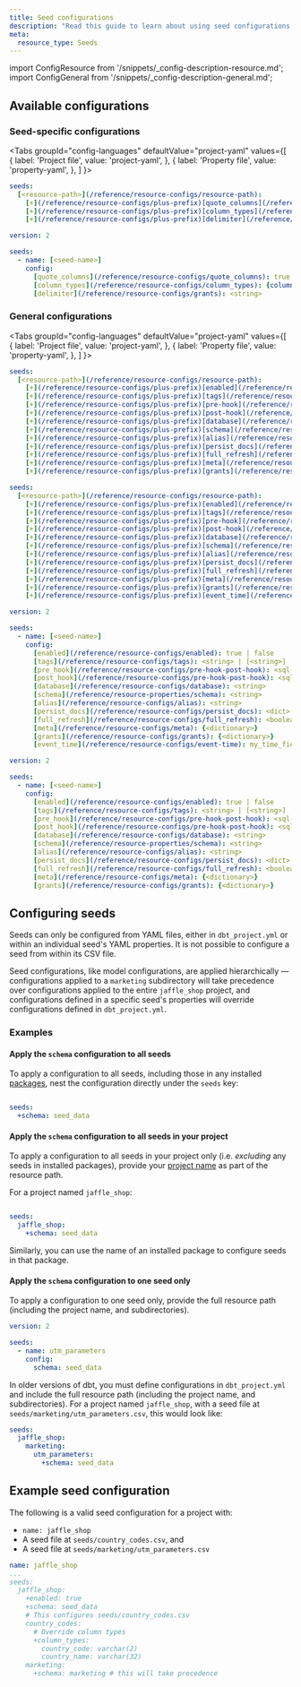 ```yaml
---
title: Seed configurations
description: "Read this guide to learn about using seed configurations in dbt."
meta:
  resource_type: Seeds
---
```


import ConfigResource from '/snippets/_config-description-resource.md';
import ConfigGeneral from '/snippets/_config-description-general.md';


## Available configurations
### Seed-specific configurations

<ConfigResource meta={frontMatter.meta} />

<Tabs
  groupId="config-languages"
  defaultValue="project-yaml"
  values={[
    { label: 'Project file', value: 'project-yaml', },
    { label: 'Property file', value: 'property-yaml', },
  ]
}>
<TabItem value="project-yaml">

<File name='dbt_project.yml'>

```yml
seeds:
  [<resource-path>](/reference/resource-configs/resource-path):
    [+](/reference/resource-configs/plus-prefix)[quote_columns](/reference/resource-configs/quote_columns): true | false
    [+](/reference/resource-configs/plus-prefix)[column_types](/reference/resource-configs/column_types): {column_name: datatype}
    [+](/reference/resource-configs/plus-prefix)[delimiter](/reference/resource-configs/delimiter): <string>

```

</File>

</TabItem>


<TabItem value="property-yaml">

<File name='seeds/properties.yml'>

```yaml
version: 2

seeds:
  - name: [<seed-name>]
    config:
      [quote_columns](/reference/resource-configs/quote_columns): true | false
      [column_types](/reference/resource-configs/column_types): {column_name: datatype}
      [delimiter](/reference/resource-configs/grants): <string>

```

</File>

</TabItem>

</Tabs>

### General configurations

<ConfigGeneral />

<Tabs
  groupId="config-languages"
  defaultValue="project-yaml"
  values={[
    { label: 'Project file', value: 'project-yaml', },
    { label: 'Property file', value: 'property-yaml', },
  ]
}>

<TabItem value="project-yaml">

<File name='dbt_project.yml'>

<VersionBlock lastVersion="1.8">

```yaml
seeds:
  [<resource-path>](/reference/resource-configs/resource-path):
    [+](/reference/resource-configs/plus-prefix)[enabled](/reference/resource-configs/enabled): true | false
    [+](/reference/resource-configs/plus-prefix)[tags](/reference/resource-configs/tags): <string> | [<string>]
    [+](/reference/resource-configs/plus-prefix)[pre-hook](/reference/resource-configs/pre-hook-post-hook): <sql-statement> | [<sql-statement>]
    [+](/reference/resource-configs/plus-prefix)[post-hook](/reference/resource-configs/pre-hook-post-hook): <sql-statement> | [<sql-statement>]
    [+](/reference/resource-configs/plus-prefix)[database](/reference/resource-configs/database): <string>
    [+](/reference/resource-configs/plus-prefix)[schema](/reference/resource-properties/schema): <string>
    [+](/reference/resource-configs/plus-prefix)[alias](/reference/resource-configs/alias): <string>
    [+](/reference/resource-configs/plus-prefix)[persist_docs](/reference/resource-configs/persist_docs): <dict>
    [+](/reference/resource-configs/plus-prefix)[full_refresh](/reference/resource-configs/full_refresh): <boolean>
    [+](/reference/resource-configs/plus-prefix)[meta](/reference/resource-configs/meta): {<dictionary>}
    [+](/reference/resource-configs/plus-prefix)[grants](/reference/resource-configs/grants): {<dictionary>}

```
</VersionBlock>

<VersionBlock firstVersion="1.9">

```yaml
seeds:
  [<resource-path>](/reference/resource-configs/resource-path):
    [+](/reference/resource-configs/plus-prefix)[enabled](/reference/resource-configs/enabled): true | false
    [+](/reference/resource-configs/plus-prefix)[tags](/reference/resource-configs/tags): <string> | [<string>]
    [+](/reference/resource-configs/plus-prefix)[pre-hook](/reference/resource-configs/pre-hook-post-hook): <sql-statement> | [<sql-statement>]
    [+](/reference/resource-configs/plus-prefix)[post-hook](/reference/resource-configs/pre-hook-post-hook): <sql-statement> | [<sql-statement>]
    [+](/reference/resource-configs/plus-prefix)[database](/reference/resource-configs/database): <string>
    [+](/reference/resource-configs/plus-prefix)[schema](/reference/resource-properties/schema): <string>
    [+](/reference/resource-configs/plus-prefix)[alias](/reference/resource-configs/alias): <string>
    [+](/reference/resource-configs/plus-prefix)[persist_docs](/reference/resource-configs/persist_docs): <dict>
    [+](/reference/resource-configs/plus-prefix)[full_refresh](/reference/resource-configs/full_refresh): <boolean>
    [+](/reference/resource-configs/plus-prefix)[meta](/reference/resource-configs/meta): {<dictionary>}
    [+](/reference/resource-configs/plus-prefix)[grants](/reference/resource-configs/grants): {<dictionary>}
    [+](/reference/resource-configs/plus-prefix)[event_time](/reference/resource-configs/event-time): my_time_field

```
</VersionBlock>
</File>

</TabItem>


<TabItem value="property-yaml">

<File name='seeds/properties.yml'>

<VersionBlock firstVersion="1.9">

```yaml
version: 2

seeds:
  - name: [<seed-name>]
    config:
      [enabled](/reference/resource-configs/enabled): true | false
      [tags](/reference/resource-configs/tags): <string> | [<string>]
      [pre_hook](/reference/resource-configs/pre-hook-post-hook): <sql-statement> | [<sql-statement>]
      [post_hook](/reference/resource-configs/pre-hook-post-hook): <sql-statement> | [<sql-statement>]
      [database](/reference/resource-configs/database): <string>
      [schema](/reference/resource-properties/schema): <string>
      [alias](/reference/resource-configs/alias): <string>
      [persist_docs](/reference/resource-configs/persist_docs): <dict>
      [full_refresh](/reference/resource-configs/full_refresh): <boolean>
      [meta](/reference/resource-configs/meta): {<dictionary>}
      [grants](/reference/resource-configs/grants): {<dictionary>}
      [event_time](/reference/resource-configs/event-time): my_time_field

```
</VersionBlock>

<VersionBlock lastVersion="1.8">

```yaml
version: 2

seeds:
  - name: [<seed-name>]
    config:
      [enabled](/reference/resource-configs/enabled): true | false
      [tags](/reference/resource-configs/tags): <string> | [<string>]
      [pre_hook](/reference/resource-configs/pre-hook-post-hook): <sql-statement> | [<sql-statement>]
      [post_hook](/reference/resource-configs/pre-hook-post-hook): <sql-statement> | [<sql-statement>]
      [database](/reference/resource-configs/database): <string>
      [schema](/reference/resource-properties/schema): <string>
      [alias](/reference/resource-configs/alias): <string>
      [persist_docs](/reference/resource-configs/persist_docs): <dict>
      [full_refresh](/reference/resource-configs/full_refresh): <boolean>
      [meta](/reference/resource-configs/meta): {<dictionary>}
      [grants](/reference/resource-configs/grants): {<dictionary>}
```

</VersionBlock>
</File>

</TabItem>
</Tabs>

## Configuring seeds
Seeds can only be configured from YAML files, either in `dbt_project.yml` or within an individual seed's YAML properties. It is not possible to configure a seed from within its CSV file.

Seed configurations, like model configurations, are applied hierarchically — configurations applied to a `marketing` subdirectory will take precedence over configurations applied to the entire `jaffle_shop` project, and configurations defined in a specific seed's properties will override configurations defined in `dbt_project.yml`.

### Examples
#### Apply the `schema` configuration to all seeds
To apply a configuration to all seeds, including those in any installed [packages](/docs/build/packages), nest the configuration directly under the `seeds` key:

<File name='dbt_project.yml'>

```yml

seeds:
  +schema: seed_data
```

</File>


#### Apply the `schema` configuration to all seeds in your project
To apply a configuration to all seeds in your project only (i.e. _excluding_ any seeds in installed packages), provide your [project name](/reference/project-configs/name.md) as part of the resource path.

For a project named `jaffle_shop`:

<File name='dbt_project.yml'>

```yml

seeds:
  jaffle_shop:
    +schema: seed_data
```

</File>

Similarly, you can use the name of an installed package to configure seeds in that package.

#### Apply the `schema` configuration to one seed only
To apply a configuration to one seed only, provide the full resource path (including the project name, and subdirectories).

<File name='seeds/marketing/properties.yml'>

```yml
version: 2

seeds:
  - name: utm_parameters
    config:
      schema: seed_data
```

</File>

In older versions of dbt, you must define configurations in `dbt_project.yml` and include the full resource path (including the project name, and subdirectories). For a project named `jaffle_shop`, with a seed file at `seeds/marketing/utm_parameters.csv`, this would look like:

<File name='dbt_project.yml'>

```yml
seeds:
  jaffle_shop:
    marketing:
      utm_parameters:
        +schema: seed_data
```

</File>


## Example seed configuration
The following is a valid seed configuration for a project with:
* `name: jaffle_shop`
* A seed file at `seeds/country_codes.csv`, and
* A seed file at `seeds/marketing/utm_parameters.csv`


<File name='dbt_project.yml'>

```yml
name: jaffle_shop
...
seeds:
  jaffle_shop:
    +enabled: true
    +schema: seed_data
    # This configures seeds/country_codes.csv
    country_codes:
      # Override column types
      +column_types:
        country_code: varchar(2)
        country_name: varchar(32)
    marketing:
      +schema: marketing # this will take precedence
```

</File>
